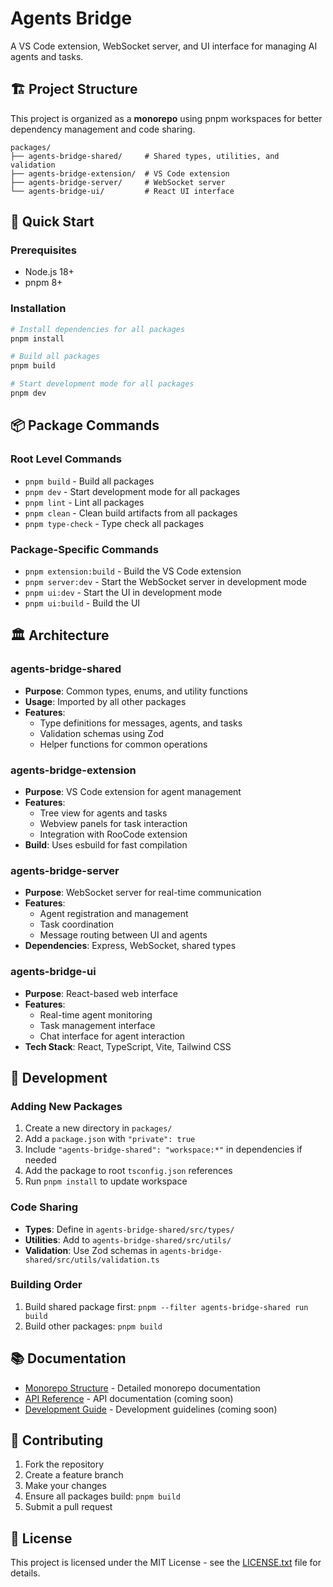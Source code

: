 # Agents Bridge

A VS Code extension, WebSocket server, and UI interface for managing AI agents and tasks.

## 🏗️ Project Structure

This project is organized as a **monorepo** using pnpm workspaces for better dependency management and code sharing.

```
packages/
├── agents-bridge-shared/     # Shared types, utilities, and validation
├── agents-bridge-extension/  # VS Code extension
├── agents-bridge-server/     # WebSocket server
└── agents-bridge-ui/         # React UI interface
```

## 🚀 Quick Start

### Prerequisites
- Node.js 18+
- pnpm 8+

### Installation
```bash
# Install dependencies for all packages
pnpm install

# Build all packages
pnpm build

# Start development mode for all packages
pnpm dev
```

## 📦 Package Commands

### Root Level Commands
- `pnpm build` - Build all packages
- `pnpm dev` - Start development mode for all packages
- `pnpm lint` - Lint all packages
- `pnpm clean` - Clean build artifacts from all packages
- `pnpm type-check` - Type check all packages

### Package-Specific Commands
- `pnpm extension:build` - Build the VS Code extension
- `pnpm server:dev` - Start the WebSocket server in development mode
- `pnpm ui:dev` - Start the UI in development mode
- `pnpm ui:build` - Build the UI

## 🏛️ Architecture

### agents-bridge-shared
- **Purpose**: Common types, enums, and utility functions
- **Usage**: Imported by all other packages
- **Features**: 
  - Type definitions for messages, agents, and tasks
  - Validation schemas using Zod
  - Helper functions for common operations

### agents-bridge-extension
- **Purpose**: VS Code extension for agent management
- **Features**:
  - Tree view for agents and tasks
  - Webview panels for task interaction
  - Integration with RooCode extension
- **Build**: Uses esbuild for fast compilation

### agents-bridge-server
- **Purpose**: WebSocket server for real-time communication
- **Features**:
  - Agent registration and management
  - Task coordination
  - Message routing between UI and agents
- **Dependencies**: Express, WebSocket, shared types

### agents-bridge-ui
- **Purpose**: React-based web interface
- **Features**:
  - Real-time agent monitoring
  - Task management interface
  - Chat interface for agent interaction
- **Tech Stack**: React, TypeScript, Vite, Tailwind CSS

## 🔧 Development

### Adding New Packages
1. Create a new directory in `packages/`
2. Add a `package.json` with `"private": true`
3. Include `"agents-bridge-shared": "workspace:*"` in dependencies if needed
4. Add the package to root `tsconfig.json` references
5. Run `pnpm install` to update workspace

### Code Sharing
- **Types**: Define in `agents-bridge-shared/src/types/`
- **Utilities**: Add to `agents-bridge-shared/src/utils/`
- **Validation**: Use Zod schemas in `agents-bridge-shared/src/utils/validation.ts`

### Building Order
1. Build shared package first: `pnpm --filter agents-bridge-shared run build`
2. Build other packages: `pnpm build`

## 📚 Documentation

- [Monorepo Structure](MONOREPO.md) - Detailed monorepo documentation
- [API Reference](docs/api.md) - API documentation (coming soon)
- [Development Guide](docs/development.md) - Development guidelines (coming soon)

## 🤝 Contributing

1. Fork the repository
2. Create a feature branch
3. Make your changes
4. Ensure all packages build: `pnpm build`
5. Submit a pull request

## 📄 License

This project is licensed under the MIT License - see the [LICENSE.txt](LICENSE.txt) file for details.
